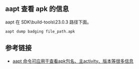 ## aapt 查看 apk 的信息
aapt 在 SDK\build-tools\23.0.3 路径下面。
```
aapt dump badging file_path.apk
```
## 参考链接
- [aapt 命令可应用于查看apk包名、主activity、版本等很多信息](http://blog.csdn.net/g19920917/article/details/20244937)
